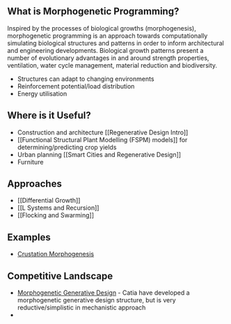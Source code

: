 ## What is Morphogenetic Programming?
Inspired by the processes of biological growths (morphogenesis), morphogenetic programming is an approach towards computationally simulating biological structures and patterns in order to inform architectural and engineering developments. Biological growth patterns present a number of evolutionary advantages in and around strength properties, ventilation, water cycle management, material reduction and biodiversity.

- Structures can adapt to changing environments
- Reinforcement potential/load distribution
- Energy utilisation
## Where is it Useful?

- Construction and architecture [[Regenerative Design Intro]]
- [[Functional Structural Plant Modelling (FSPM) models]] for determining/predicting crop yields
- Urban planning [[Smart Cities and Regenerative Design]]
- Furniture
## Approaches

- [[Differential Growth]]
- [[L Systems and Recursion]]
- [[Flocking and Swarming]]
## Examples

- [Crustation Morphogenesis](https://www.youtube.com/watch?v=86Gr5Mtn_nQ)

## Competitive Landscape

- [Morphogenetic Generative Design](https://www.3ds.com/insights/corporate-reports/generative-design-inspired-living-world) - Catia have developed a morphogenetic generative design structure, but is very reductive/simplistic in mechanistic approach
- 

